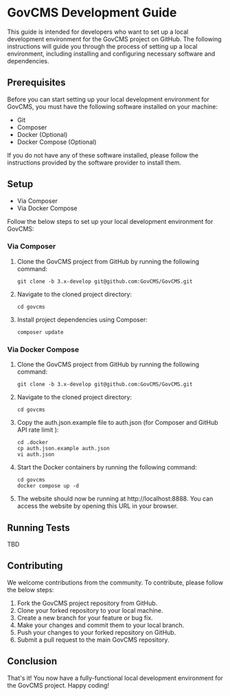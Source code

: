 # GovCMS Development Guide

This guide is intended for developers who want to set up a local development environment for the GovCMS project on
GitHub. The following instructions will guide you through the process of setting up a local environment, including
installing and configuring necessary software and dependencies.

## Prerequisites

Before you can start setting up your local development environment for GovCMS, you must have the following software
installed on your machine:

- Git
- Composer
- Docker (Optional)
- Docker Compose (Optional)

If you do not have any of these software installed, please follow the instructions provided by the software provider to
install them.

## Setup

- Via Composer
- Via Docker Compose

Follow the below steps to set up your local development environment for GovCMS:

### Via Composer

1. Clone the GovCMS project from GitHub by running the following command:

    ```console
    git clone -b 3.x-develop git@github.com:GovCMS/GovCMS.git
    ```

2. Navigate to the cloned project directory:

    ```console
    cd govcms
    ```

3. Install project dependencies using Composer:

    ```console
    composer update
    ```

### Via Docker Compose

1. Clone the GovCMS project from GitHub by running the following command:

    ```console
    git clone -b 3.x-develop git@github.com:GovCMS/GovCMS.git
    ```

2. Navigate to the cloned project directory:

    ```console
    cd govcms
    ```

3. Copy the auth.json.example file to auth.json (for Composer and GitHub API rate limit ):

    ```console
    cd .docker
    cp auth.json.example auth.json
    vi auth.json
    ```

4. Start the Docker containers by running the following command:

    ```console
    cd govcms
    docker compose up -d
    ```

5. The website should now be running at http://localhost:8888. You can access the website by opening this URL in your
   browser.

## Running Tests

TBD

## Contributing

We welcome contributions from the community. To contribute, please follow the below steps:

1. Fork the GovCMS project repository from GitHub.
2. Clone your forked repository to your local machine.
3. Create a new branch for your feature or bug fix.
4. Make your changes and commit them to your local branch.
5. Push your changes to your forked repository on GitHub.
6. Submit a pull request to the main GovCMS repository.

## Conclusion

That's it! You now have a fully-functional local development environment for the GovCMS project. Happy coding!

